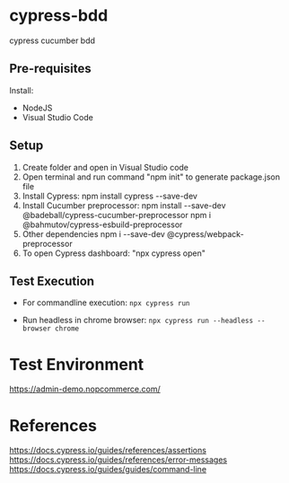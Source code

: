 # cypress-bdd
cypress cucumber bdd

## Pre-requisites
Install:
- NodeJS
- Visual Studio Code
  
## Setup
1. Create folder and open in Visual Studio code
2. Open terminal and run command "npm init" to generate package.json file
3. Install Cypress:
   npm install cypress --save-dev
5. Install Cucumber preprocessor:
   npm install --save-dev @badeball/cypress-cucumber-preprocessor
   npm i @bahmutov/cypress-esbuild-preprocessor                       
7. Other dependencies
   npm i --save-dev @cypress/webpack-preprocessor
8. To open Cypress dashboard: "npx cypress open" 

## Test Execution
- For commandline execution:
  ```npx cypress run``` 

- Run headless in chrome browser: 
  ```npx cypress run --headless --browser chrome```

# Test Environment
https://admin-demo.nopcommerce.com/

# References
https://docs.cypress.io/guides/references/assertions
https://docs.cypress.io/guides/references/error-messages
https://docs.cypress.io/guides/guides/command-line
